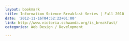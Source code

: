 ```yaml
---
layout: bookmark
title: Information Science Breakfast Series | Fall 2010
date: '2012-11-16T04:52:22+01:00'
link: http://www.victoria.schwanda.org/is_breakfast/
categories: Web Design / Development

---
```

